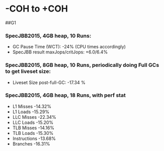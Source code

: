 # -COH to +COH

##G1

### SpecJBB2015, 4GB heap, 10 Runs:

- GC Pause Time (WCT): 				-24%
  (CPU times accordingly)
- SpecJBB result maxJops/critJops:  +6.0/6.4%

### SpecJBB2015, 8GB heap, 10 Runs, periodically doing Full GCs to get liveset size:

- Liveset Size post-full-GC:        -17.34 %

### SpecJBB2015, 4GB heap, 18 Runs, with perf stat

- L1 Misses                         -14.32%
- L1 Loads                          -15.29%
- LLC Misses                        -22.34%
- LLC Loads                         -15.20%
- TLB Misses                        -14.16%
- TLB Loads                         -15.30%
- Instructions                      -13.68%
- Branches                          -16.31%
